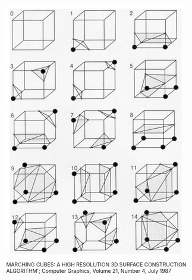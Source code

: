 ![](../assets/06-13.png)   

MARCHING CUBES: A HIGH RESOLUTION 3D SURFACE CONSTRUCTION ALGORITHM'; Computer Graphics, Volume 21, Number 4, July 1987   